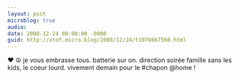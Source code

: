 ```yaml
---
layout: post
microblog: true
audio: 
date: 2008-12-24 00:00:00 -0000
guid: http://xtof.micro.blog/2008/12/24/t1076667560.html
---
```

♥ ☮ je vous embrasse tous. batterie sur on. direction soirée famille sans les kids, le coeur lourd. vivement demain pour le #chapon @home !
